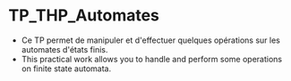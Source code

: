 # TP_THP_Automates
- Ce TP permet de manipuler et d'effectuer quelques opérations sur les automates d'états finis.
- This practical work allows you to handle and perform some operations on finite state automata.
